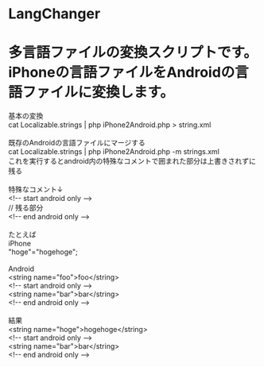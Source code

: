 LangChanger
===========
多言語ファイルの変換スクリプトです。<br>
iPhoneの言語ファイルをAndroidの言語ファイルに変換します。<br>
===========
基本の変換<br>
cat Localizable.strings | php iPhone2Android.php > string.xml<br>
<br>
既存のAndroidの言語ファイルにマージする<br>
cat Localizable.strings | php iPhone2Android.php -m strings.xml<br>
これを実行するとandroid内の特殊なコメントで囲まれた部分は上書きされずに残る<br>
<br>
特殊なコメント↓<br>
&lt;!-- start android only --&gt;<br>
// 残る部分<br>
&lt;!-- end android only --&gt;<br>
<br>
たとえば<br>
iPhone<br>
"hoge"="hogehoge";<br>
<br>
Android<br>
&lt;string name="foo">foo&lt;/string&gt;<br>
&lt;!-- start android only --&gt;<br>
&lt;string name="bar">bar&lt;/string&gt;<br>
&lt;!-- end android only --&gt;<br>
<br>
結果<br>
&lt;string name="hoge">hogehoge&lt;/string&gt;<br>
&lt;!-- start android only --&gt;<br>
&lt;string name="bar">bar&lt;/string&gt;<br>
&lt;!-- end android only --&gt;<br>
